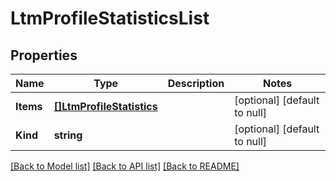 # LtmProfileStatisticsList

## Properties
Name | Type | Description | Notes
------------ | ------------- | ------------- | -------------
**Items** | [**[]LtmProfileStatistics**](ltm_profile_statistics.md) |  | [optional] [default to null]
**Kind** | **string** |  | [optional] [default to null]

[[Back to Model list]](../README.md#documentation-for-models) [[Back to API list]](../README.md#documentation-for-api-endpoints) [[Back to README]](../README.md)


